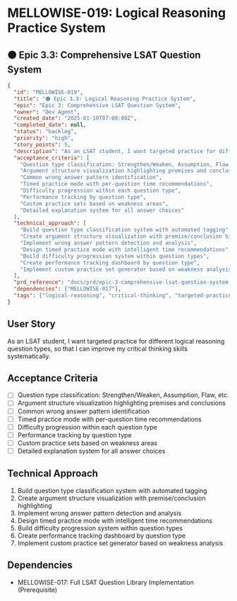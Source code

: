 # MELLOWISE-019: Logical Reasoning Practice System

## 🟠 Epic 3.3: Comprehensive LSAT Question System

```json
{
  "id": "MELLOWISE-019",
  "title": "🟠 Epic 3.3: Logical Reasoning Practice System",
  "epic": "Epic 3: Comprehensive LSAT Question System",
  "owner": "Dev Agent",
  "created_date": "2025-01-10T07:00:00Z",
  "completed_date": null,
  "status": "backlog",
  "priority": "high",
  "story_points": 5,
  "description": "As an LSAT student, I want targeted practice for different logical reasoning question types, so that I can improve my critical thinking skills systematically.",
  "acceptance_criteria": [
    "Question type classification: Strengthen/Weaken, Assumption, Flaw, etc.",
    "Argument structure visualization highlighting premises and conclusions",
    "Common wrong answer pattern identification",
    "Timed practice mode with per-question time recommendations",
    "Difficulty progression within each question type",
    "Performance tracking by question type",
    "Custom practice sets based on weakness areas",
    "Detailed explanation system for all answer choices"
  ],
  "technical_approach": [
    "Build question type classification system with automated tagging",
    "Create argument structure visualization with premise/conclusion highlighting",
    "Implement wrong answer pattern detection and analysis",
    "Design timed practice mode with intelligent time recommendations",
    "Build difficulty progression system within question types",
    "Create performance tracking dashboard by question type",
    "Implement custom practice set generator based on weakness analysis"
  ],
  "prd_reference": "docs/prd/epic-3-comprehensive-lsat-question-system.md",
  "dependencies": ["MELLOWISE-017"],
  "tags": ["logical-reasoning", "critical-thinking", "targeted-practice"]
}
```

## User Story
As an LSAT student, I want targeted practice for different logical reasoning question types, so that I can improve my critical thinking skills systematically.

## Acceptance Criteria
- [ ] Question type classification: Strengthen/Weaken, Assumption, Flaw, etc.
- [ ] Argument structure visualization highlighting premises and conclusions
- [ ] Common wrong answer pattern identification
- [ ] Timed practice mode with per-question time recommendations
- [ ] Difficulty progression within each question type
- [ ] Performance tracking by question type
- [ ] Custom practice sets based on weakness areas
- [ ] Detailed explanation system for all answer choices

## Technical Approach
1. Build question type classification system with automated tagging
2. Create argument structure visualization with premise/conclusion highlighting
3. Implement wrong answer pattern detection and analysis
4. Design timed practice mode with intelligent time recommendations
5. Build difficulty progression system within question types
6. Create performance tracking dashboard by question type
7. Implement custom practice set generator based on weakness analysis

## Dependencies
- MELLOWISE-017: Full LSAT Question Library Implementation (Prerequisite)